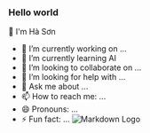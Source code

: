 ### Hello world
👋 I'm Hà Sơn
- 🔭 I’m currently working on ...
- 🌱 I’m currently learning AI
- 👯 I’m looking to collaborate on ...
- 🤔 I’m looking for help with ...
- 💬 Ask me about ...
- 📫 How to reach me: ...
- 😄 Pronouns: ...
- ⚡ Fun fact: ...
![Markdown Logo](https://imgs.search.brave.com/7ulQhDe-3Xal-c1RuURahETWpqbDpRRV1HkcyipG0Mw/rs:fit:1200:1200:1/g:ce/aHR0cHM6Ly8xMDAw/bG9nb3MubmV0L3dw/LWNvbnRlbnQvdXBs/b2Fkcy8yMDE3LzA1/L05ldy1Zb3VUdWJl/LWxvZ28uanBn)
